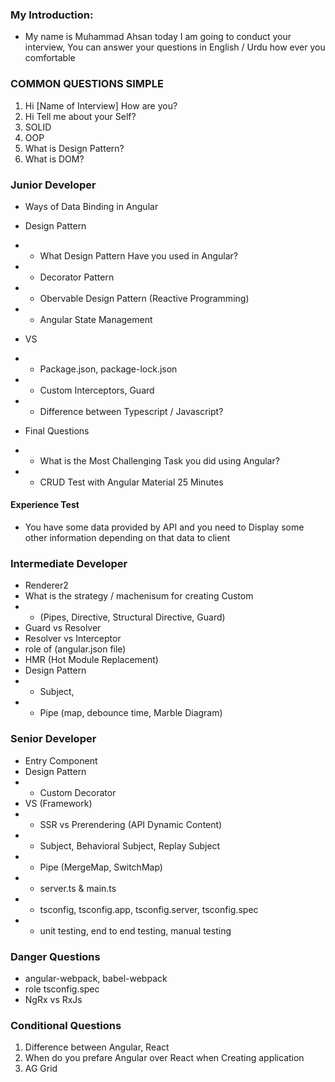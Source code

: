 ### My Introduction:
- My name is Muhammad Ahsan today I am going to conduct your interview, You can answer your questions in English / Urdu how ever you comfortable


### COMMON QUESTIONS SIMPLE
1. Hi [Name of Interview] How are you?
2. Hi Tell me about your Self?
3. SOLID
4. OOP
5. What is Design Pattern?
6. What is DOM?


### Junior Developer
- Ways of Data Binding in Angular
- Design Pattern
- - What Design Pattern Have you used in Angular?
- - Decorator Pattern
- - Obervable Design Pattern (Reactive Programming)
- - Angular State Management

- VS
- - Package.json, package-lock.json
- - Custom Interceptors, Guard
- - Difference between Typescript / Javascript?

- Final Questions
- - What is the Most Challenging Task you did using Angular?
- - CRUD Test with Angular Material 25 Minutes


#### Experience Test
- You have some data provided by API and you need to Display some other information depending on that data to client

### Intermediate Developer
- Renderer2
- What is the strategy / machenisum for creating Custom 
- - (Pipes, Directive, Structural Directive, Guard)
- Guard vs Resolver
- Resolver vs Interceptor
- role of (angular.json file)
- HMR (Hot Module Replacement)
- Design Pattern
- - Subject, 
- - Pipe (map, debounce time, Marble Diagram)

### Senior Developer
- Entry Component
- Design Pattern
- - Custom Decorator
- VS (Framework)
- - SSR vs Prerendering (API Dynamic Content)
- - Subject, Behavioral Subject, Replay Subject
- - Pipe (MergeMap, SwitchMap)
- - server.ts & main.ts
- - tsconfig, tsconfig.app, tsconfig.server, tsconfig.spec
- - unit testing, end to end testing, manual testing

### Danger Questions
- angular-webpack, babel-webpack
- role tsconfig.spec
- NgRx vs RxJs

### Conditional Questions
1. Difference between Angular, React
2. When do you prefare Angular over React when Creating application
3. AG Grid
